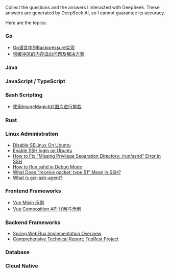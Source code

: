 Collect the questions and the answers I interacted with DeepSeek. These answers are generated by DeepSeek AI, so I cannot guarantee its accuracy.

Here are the topics:

### Go

- [Go语言中的Backpressure实现](https://github.com/liweinan/deepseek-answers/blob/main/go-backpressure.md)
- [带缓冲区的内存溢出问题及解决方案](https://github.com/liweinan/deepseek-answers/blob/main/backpressure-buffer.md)

### Java

### JavaScript / TypeScript

### Bash Scripting

- [使用ImageMagick对图片进行剪裁](https://github.com/liweinan/deepseek-answers/blob/main/imagemagick-crop.md)

### Rust

### Linux Administration

- [Disable SELinux On Ubuntu](https://github.com/liweinan/deepseek-answers/blob/main/disable-selinux.md)
- [Enable SSH login on Ubuntu](https://github.com/liweinan/deepseek-answers/blob/main/enable-ssh-login-in-ubuntu.md)
- [How to Fix "Missing Privilege Separation Directory: /run/sshd" Error in SSH](https://github.com/liweinan/deepseek-answers/blob/main/fix-ssd-dir-error.md)
- [How to Run sshd in Debug Mode](https://github.com/liweinan/deepseek-answers/blob/main/ssh-in-debug-mode.md)
- [What Does "receive packet: type 51" Mean in SSH?](https://github.com/liweinan/deepseek-answers/blob/main/what-does-type-51-mean-in-ssh.md)
- [What is gcr-ssh-agent?](https://github.com/liweinan/deepseek-answers/blob/main/what-is-gcr-ssh-agent.md)

### Frontend Frameworks

- [Vue Mixin 示例](https://github.com/liweinan/deepseek-answers/blob/main/vue-mixin.md)
- [Vue Composition API 详解与示例](https://github.com/liweinan/deepseek-answers/blob/main/vue-composition-api.md)

### Backend Frameworks

- [Spring WebFlux Implementation Overview](https://github.com/liweinan/deepseek-answers/blob/main/spring-webflux-implementation-overview.md)
- [Comprehensive Technical Report: TcpRest Project](https://github.com/liweinan/deepseek-answers/blob/main/tcprest-proj-intro.md.md)

### Database

### Cloud Native


